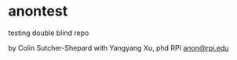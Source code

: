 # anontest
testing double blind repo

by Colin Sutcher-Shepard with Yangyang Xu, phd
RPI anon@rpi.edu
